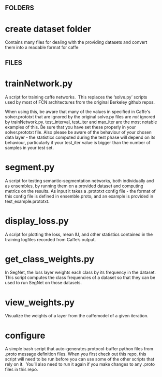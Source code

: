 ## FOLDERS ########################
# create dataset folder
Contains many files for dealing with the providing datasets and convert them into a readable format for caffe

## FILES ##########################

# trainNetwork.py
A script for training caffe networks.  This replaces the ‘solve.py’ scripts used by most of FCN architectures from the original Berkeley github repos.

When using this, be aware that many of the values in specified in Caffe's solver.prototxt that are ignored by the original solve.py files are *not* ignored by trainNetwork.py.  test_interval, test_iter and max_iter are the most notable examples of this.  Be sure that you have set these properly in your solver.prototxt file.  Also please be aware of the behaviour of your chosen data layer - the statistics computed during the test phase will depend on its behaviour, particularly if your test_iter value is bigger than the number of samples in your test set.

# segment.py
A script for testing semantic-segmentation networks, both individually and as ensembles, by running them on a provided dataset and computing metrics on the results.  As input it takes a .prototxt config file - the format of this config file is defined in ensemble.proto, and an example is provided in test_example.prototxt.

# display_loss.py
A script for plotting the loss, mean IU, and other statistics contained in the training logfiles recorded from Caffe’s output.

# get_class_weights.py
In SegNet, the loss layer weights each class by its frequency in the dataset.  This script computes the class frequencies of a dataset so that they can be used to run SegNet on those datasets.

# view_weights.py
Visualize the weights of a layer from the caffemodel of a given iteration.

# configure
A simple bash script that auto-generates protocol-buffer python files from .proto message definition files.  When you first check out this repo, this script will need to be run before you can use some of the other scripts that rely on it.  You’ll also need to run it again if you make changes to any .proto files in this repo.

